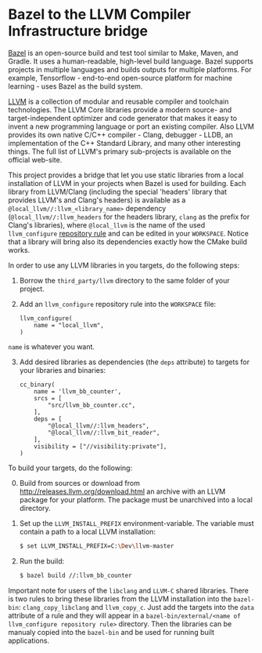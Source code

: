 # Bazel to the LLVM Compiler Infrastructure bridge

[Bazel](https://docs.bazel.build/versions/master/bazel-overview.html) is an open-source
build and test tool similar to Make, Maven, and Gradle. It uses a human-readable,
high-level build language. Bazel supports projects in multiple languages and builds outputs
for multiple platforms. For example, Tensorflow - end-to-end open-source platform for
machine learning - uses Bazel as the build system.

[LLVM](https://llvm.org/) is a collection of modular and reusable compiler and toolchain
technologies. The LLVM Core libraries provide a modern source- and target-independent
optimizer and code generator that makes it easy to invent a new programming language or
port an existing compiler. Also LLVM provides its own native C/C++ compiler - Clang,
debugger - LLDB, an implementation of the C++ Standard Library, and many other interesting
things. The full list of LLVM's primary sub-projects is available on the official web-site.

This project provides a bridge that let you use static libraries from a local installation
of LLVM in your projects when Bazel is used for building. Each library from LLVM/Clang
(including the special 'headers' library that provides LLVM's and Clang's headers)
is available as a `@local_llvm//:llvm_<library_name>` dependency (`@local_llvm//:llvm_headers`
for the headers library, `clang` as the prefix for Clang's libraries), where `@local_llvm`
is the name of the used `llvm_configure`
[repository rule](https://docs.bazel.build/versions/master/skylark/repository_rules.html)
and can be edited in your `WORKSPACE`. Notice that a library will bring also its dependencies
exactly how the CMake build works.

In order to use any LLVM libraries in you targets, do the following steps:

 1. Borrow the `third_party/llvm` directory to the same folder of
    your project.

 2. Add an `llvm_configure` repository rule into the `WORKSPACE` file:

    ```bzl
    llvm_configure(
        name = "local_llvm",
    )
    ```

 `name` is whatever you want.

 3. Add desired libraries as dependencies (the `deps` attribute) to targets for
    your libraries and binaries:

    ```bzl
    cc_binary(
        name = 'llvm_bb_counter',
        srcs = [
            "src/llvm_bb_counter.cc",
        ],
        deps = [
            "@local_llvm//:llvm_headers",
            "@local_llvm//:llvm_bit_reader",
        ],
        visibility = ["//visibility:private"],
    )
    ```

To build your targets, do the following:

 0. Build from sources or download from http://releases.llvm.org/download.html an
    archive with an LLVM package for your platform. The package must be unarchived
    into a local directory.

 1. Set up the `LLVM_INSTALL_PREFIX` environment-variable. The variable must
    contain a path to a local LLVM installation:

    ```bash
    $ set LLVM_INSTALL_PREFIX=C:\Dev\llvm-master
    ```

 2. Run the build:

    ```bash
    $ bazel build //:llvm_bb_counter
    ```

Important note for users of the `libclang` and `LLVM-C` shared libraries. There
is two rules to bring these libraries from the LLVM installation into the
`bazel-bin`: `clang_copy_libclang` and `llvm_copy_c`. Just add the targets into
the `data` attribute of a rule and they will appear in a
`bazel-bin/external/<name of llvm_configure repository rule>` directory.
Then the libraries can be manualy copied into the `bazel-bin` and be used for
running built applications.

